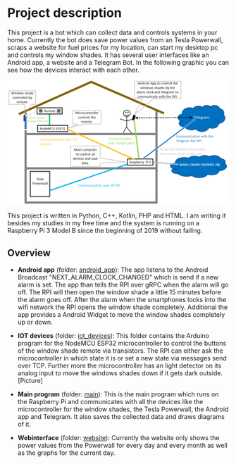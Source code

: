 # Project description

This project is a bot which can collect
data and controls systems in your home. Currently the bot does save
power values from an Tesla Powerwall, scraps a website for fuel
prices for my location, can start my desktop pc and controls
my window shades. It has several user interfaces
like an Android app, a website and a Telegram Bot. In the following
graphic you can see how the devices interact with each other.

<img src="./doc/BotSchema.png">

This project is written in Python, C++, Kotlin, PHP and HTML.
I am writing it besides my studies in my free time and the system
is running on a Raspberry Pi 3 Model B since the beginning of 2019 without failing.

## Overview

- **Android app** (folder: [android_app](android_app)): The app listens to the Android Broadcast 
"NEXT_ALARM_CLOCK_CHANGED" which is send if a new alarm is set. 
The app than tells the RPI over gRPC when the alarm will go off. 
The RPI will then open the window shade a little 15 minutes before
the alarm goes off. After the alarm when the smartphones locks into 
the wifi network the RPI opens the window shade completely. 
Additional the app provides a Android Widget to move the window 
shades completely up or down.

- **IOT devices** (folder: [iot_devices](iot_devices/ControlShade)): This folder contains the Arduino
program for the NodeMCU ESP32 microcontroller to control the buttons 
of the window shade remote via transistors. The RPI can
either ask the microcontroller in which state it is or set a new
state via messages send over TCP. Further more the microcontroller
has an light detector on its analog input to move the windows
shades down if it gets dark outside. [Picture]

- **Main program** (folder: [main](main)): This is the main program which
runs on the Raspberry Pi and communicates with all the devices like
the microcontroller for the window shades, the Tesla Powerwall,
the Android app and Telegram. It also saves the collected data
and draws diagrams of it.

- **Webinterface** (folder: [website](website)): Currently the website only
shows the power values from the Powerwall for every day and every
month as well as the graphs for the current day.
